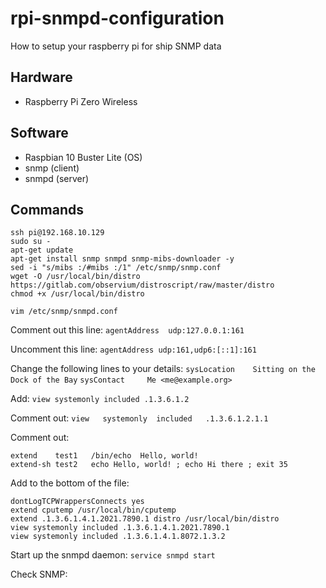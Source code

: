 # rpi-snmpd-configuration
How to setup your raspberry pi for ship SNMP data

## Hardware
- Raspberry Pi Zero Wireless

## Software
- Raspbian 10 Buster Lite (OS)
- snmp (client)
- snmpd (server)

## Commands
```
ssh pi@192.168.10.129
sudo su -
apt-get update
apt-get install snmp snmpd snmp-mibs-downloader -y
sed -i "s/mibs :/#mibs :/1" /etc/snmp/snmp.conf
wget -O /usr/local/bin/distro https://gitlab.com/observium/distroscript/raw/master/distro
chmod +x /usr/local/bin/distro
```

`vim /etc/snmp/snmpd.conf`

Comment out this line:
`agentAddress  udp:127.0.0.1:161`

Uncomment this line:
`agentAddress udp:161,udp6:[::1]:161`

Change the following lines to your details:
`sysLocation    Sitting on the Dock of the Bay`
`sysContact     Me <me@example.org>`

Add:
`view systemonly included .1.3.6.1.2`

Comment out:
`view   systemonly  included   .1.3.6.1.2.1.1`

Comment out:
```
extend    test1   /bin/echo  Hello, world!
extend-sh test2   echo Hello, world! ; echo Hi there ; exit 35
```

Add to the bottom of the file:
```
dontLogTCPWrappersConnects yes
extend cputemp /usr/local/bin/cputemp
extend .1.3.6.1.4.1.2021.7890.1 distro /usr/local/bin/distro
view systemonly included .1.3.6.1.4.1.2021.7890.1
view systemonly included .1.3.6.1.4.1.8072.1.3.2
```

Start up the snmpd daemon:
`service snmpd start`

Check SNMP:
